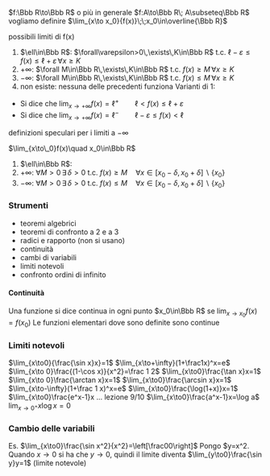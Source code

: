 $f:\Bbb R\to\Bbb R$ o più in generale $f:A\to\Bbb R\; A\subseteq\Bbb R$
vogliamo definire $\lim_{x\to x_0}{f(x)}\;\;x_0\in\overline{\Bbb R}$

possibili limiti di f(x)
1. $\ell\in\Bbb R$: $\forall\varepsilon>0\,\exists\,K\in\Bbb R$ t.c. $\ell-\varepsilon\le f(x)\le\ell+\varepsilon\,\forall x\ge K$
2. $+\infty$: $\forall M\in\Bbb R\,\exists\,K\in\Bbb R$ t.c. $f(x)\ge M \,\forall x\ge K$
3. $-\infty$: $\forall M\in\Bbb R\,\exists\,K\in\Bbb R$ t.c. $f(x)\le M \,\forall x\ge K$
4. non esiste: nessuna delle precedenti funziona
Varianti di 1: 
- Si dice che $\lim_{x\to+\infty}{f(x)}=\ell^+\qquad \ell<f(x)\le\ell+\varepsilon$
- Si dice che $\lim_{x\to+\infty}{f(x)}=\ell^-\qquad \ell-\varepsilon\le f(x)<\ell$ 

definizioni speculari per i limiti a $-\infty$

$\lim_{x\to\_0}f(x)\quad x_0\in\Bbb R$
1. $\ell\in\Bbb R$: 
2. $+\infty$: $\forall M>0\,\exists\,\delta>0$ t.c. $f(x)\ge M \quad\forall x\in[x_0-\delta,x_0+\delta]\backslash\{x_0\}$
3. $-\infty$: $\forall M>0\,\exists\,\delta>0$ t.c. $f(x)\le M \quad\forall x\in[x_0-\delta,x_0+\delta]\backslash\{x_0\}$

### Strumenti
- teoremi algebrici
- teoremi di confronto a 2 e a 3
- radici e rapporto (non si usano)
- continuità
- cambi di variabili
- limiti notevoli
- confronto ordini di infinito

#### Continuità
Una funzione si dice continua in ogni punto $x_0\in\Bbb R$ se $\lim_{x\to x_0}f(x)=f(x_0)$
Le funzioni elementari dove sono definite sono continue

### Limiti notevoli
$\lim_{x\to0}{\frac{\sin x}x}=1$
$\lim_{x\to+\infty}(1+\frac1x)^x=e$
$\lim_{x\to 0}\frac{(1-\cos x)}{x^2}=\frac 1 2$
$\lim_{x\to0}\frac{\tan x}x=1$
$\lim_{x\to 0}\frac{\arctan x}x=1$
$\lim_{x\to0}\frac{\arcsin x}x=1$
$\lim_{x\to-\infty}(1+\frac 1 x)^x=e$
$\lim_{x\to0}\frac{\log(1+x)}x=1$
$\lim_{x\to0}\frac{e^x-1}x
... lezione 9/10
$\lim_{x\to0}\frac{a^x-1}x=\log a$
$\lim_{x\to0^+}x\log x=0$

### Cambio delle variabili
Es. $\lim_{x\to0}\frac{\sin x^2}{x^2}=\left[\frac00\right]$
Pongo $y=x^2. Quando $x\to0$ si ha che $y\to0$, quindi il limite diventa
$\lim_{y\to0}\frac{\sin y}y=1$ (limite notevole)